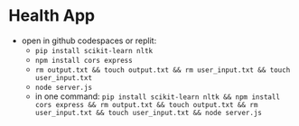 # Health App
- open in github codespaces or replit:
  - ```pip install scikit-learn nltk```
  - ```npm install cors express```
  - ```rm output.txt && touch output.txt && rm user_input.txt && touch user_input.txt```
  - ```node server.js```
  - in one command: ```pip install scikit-learn nltk && npm install cors express && rm output.txt && touch output.txt && rm user_input.txt && touch user_input.txt && node server.js```
